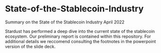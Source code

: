 # State-of-the-Stablecoin-Industry
Summary on the State of the Stablecoin Industry April 2022

Stardust has performed a deep dive into the current state of the stablecoin ecosystem. Our preliminary report is contained within this repository. For additional details we reccomend consulting the footnotes in the powerpoint version of the slide deck.
